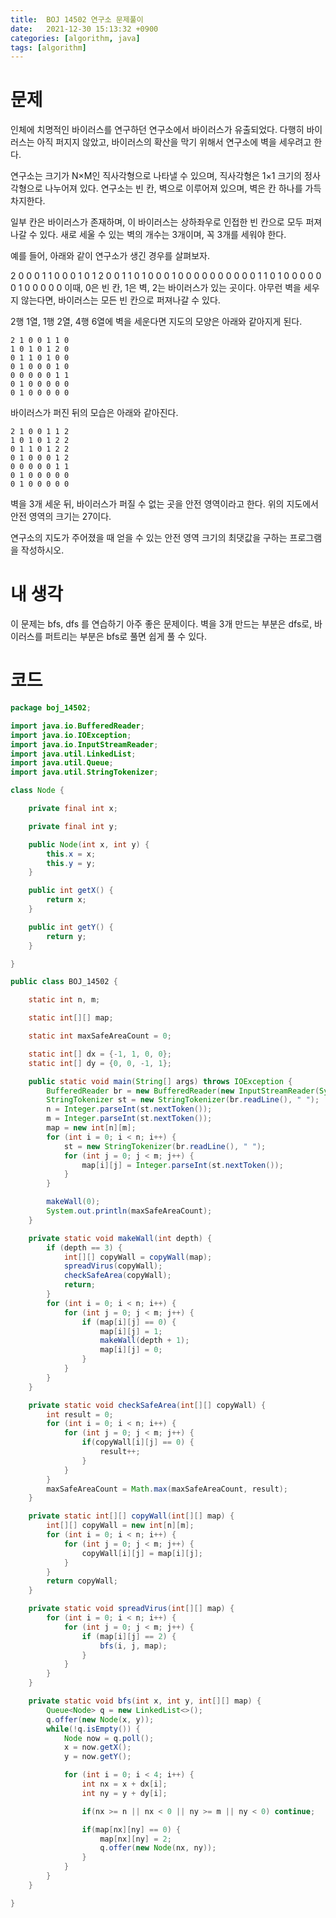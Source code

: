 ```yaml
---
title:  BOJ 14502 연구소 문제풀이
date:   2021-12-30 15:13:32 +0900
categories: [algorithm, java]
tags: [algorithm]
---
```


# 문제
인체에 치명적인 바이러스를 연구하던 연구소에서 바이러스가 유출되었다. 다행히 바이러스는 아직 퍼지지 않았고, 바이러스의 확산을 막기 위해서 연구소에 벽을 세우려고 한다.

연구소는 크기가 N×M인 직사각형으로 나타낼 수 있으며, 직사각형은 1×1 크기의 정사각형으로 나누어져 있다. 연구소는 빈 칸, 벽으로 이루어져 있으며, 벽은 칸 하나를 가득 차지한다.

일부 칸은 바이러스가 존재하며, 이 바이러스는 상하좌우로 인접한 빈 칸으로 모두 퍼져나갈 수 있다. 새로 세울 수 있는 벽의 개수는 3개이며, 꼭 3개를 세워야 한다.

예를 들어, 아래와 같이 연구소가 생긴 경우를 살펴보자.

2 0 0 0 1 1 0
0 0 1 0 1 2 0
0 1 1 0 1 0 0
0 1 0 0 0 0 0
0 0 0 0 0 1 1
0 1 0 0 0 0 0
0 1 0 0 0 0 0
이때, 0은 빈 칸, 1은 벽, 2는 바이러스가 있는 곳이다. 아무런 벽을 세우지 않는다면, 바이러스는 모든 빈 칸으로 퍼져나갈 수 있다.

2행 1열, 1행 2열, 4행 6열에 벽을 세운다면 지도의 모양은 아래와 같아지게 된다.
```text
2 1 0 0 1 1 0
1 0 1 0 1 2 0
0 1 1 0 1 0 0
0 1 0 0 0 1 0
0 0 0 0 0 1 1
0 1 0 0 0 0 0
0 1 0 0 0 0 0
```

바이러스가 퍼진 뒤의 모습은 아래와 같아진다.
```text
2 1 0 0 1 1 2
1 0 1 0 1 2 2
0 1 1 0 1 2 2
0 1 0 0 0 1 2
0 0 0 0 0 1 1
0 1 0 0 0 0 0
0 1 0 0 0 0 0
```

벽을 3개 세운 뒤, 바이러스가 퍼질 수 없는 곳을 안전 영역이라고 한다. 위의 지도에서 안전 영역의 크기는 27이다.

연구소의 지도가 주어졌을 때 얻을 수 있는 안전 영역 크기의 최댓값을 구하는 프로그램을 작성하시오.
# 내 생각
이 문제는 bfs, dfs 를 연습하기 아주 좋은 문제이다. 벽을 3개 만드는 부분은 dfs로, 바이러스를 퍼트리는 부분은 bfs로 풀면 쉽게 풀 수 있다.

# 코드
```java
package boj_14502;

import java.io.BufferedReader;
import java.io.IOException;
import java.io.InputStreamReader;
import java.util.LinkedList;
import java.util.Queue;
import java.util.StringTokenizer;

class Node {

    private final int x;

    private final int y;

    public Node(int x, int y) {
        this.x = x;
        this.y = y;
    }

    public int getX() {
        return x;
    }

    public int getY() {
        return y;
    }

}

public class BOJ_14502 {

    static int n, m;

    static int[][] map;

    static int maxSafeAreaCount = 0;

    static int[] dx = {-1, 1, 0, 0};
    static int[] dy = {0, 0, -1, 1};

    public static void main(String[] args) throws IOException {
        BufferedReader br = new BufferedReader(new InputStreamReader(System.in));
        StringTokenizer st = new StringTokenizer(br.readLine(), " ");
        n = Integer.parseInt(st.nextToken());
        m = Integer.parseInt(st.nextToken());
        map = new int[n][m];
        for (int i = 0; i < n; i++) {
            st = new StringTokenizer(br.readLine(), " ");
            for (int j = 0; j < m; j++) {
                map[i][j] = Integer.parseInt(st.nextToken());
            }
        }

        makeWall(0);
        System.out.println(maxSafeAreaCount);
    }

    private static void makeWall(int depth) {
        if (depth == 3) {
            int[][] copyWall = copyWall(map);
            spreadVirus(copyWall);
            checkSafeArea(copyWall);
            return;
        }
        for (int i = 0; i < n; i++) {
            for (int j = 0; j < m; j++) {
                if (map[i][j] == 0) {
                    map[i][j] = 1;
                    makeWall(depth + 1);
                    map[i][j] = 0;
                }
            }
        }
    }

    private static void checkSafeArea(int[][] copyWall) {
        int result = 0;
        for (int i = 0; i < n; i++) {
            for (int j = 0; j < m; j++) {
                if(copyWall[i][j] == 0) {
                    result++;
                }
            }
        }
        maxSafeAreaCount = Math.max(maxSafeAreaCount, result);
    }

    private static int[][] copyWall(int[][] map) {
        int[][] copyWall = new int[n][m];
        for (int i = 0; i < n; i++) {
            for (int j = 0; j < m; j++) {
                copyWall[i][j] = map[i][j];
            }
        }
        return copyWall;
    }

    private static void spreadVirus(int[][] map) {
        for (int i = 0; i < n; i++) {
            for (int j = 0; j < m; j++) {
                if (map[i][j] == 2) {
                    bfs(i, j, map);
                }
            }
        }
    }

    private static void bfs(int x, int y, int[][] map) {
        Queue<Node> q = new LinkedList<>();
        q.offer(new Node(x, y));
        while(!q.isEmpty()) {
            Node now = q.poll();
            x = now.getX();
            y = now.getY();

            for (int i = 0; i < 4; i++) {
                int nx = x + dx[i];
                int ny = y + dy[i];

                if(nx >= n || nx < 0 || ny >= m || ny < 0) continue;

                if(map[nx][ny] == 0) {
                    map[nx][ny] = 2;
                    q.offer(new Node(nx, ny));
                }
            }
        }
    }

}

```

